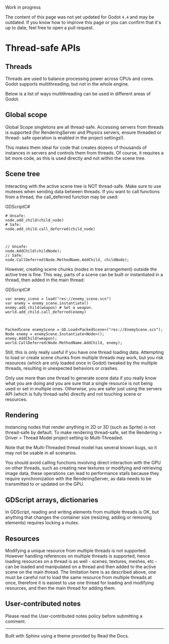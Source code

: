 Work in progress

The content of this page was not yet updated for Godot `4.4` and may be
outdated. If you know how to improve this page or you can confirm that it's up
to date, feel free to open a pull request.

# Thread-safe APIs

## Threads

Threads are used to balance processing power across CPUs and cores. Godot
supports multithreading, but not in the whole engine.

Below is a list of ways multithreading can be used in different areas of
Godot.

## Global scope

Global Scope singletons are all thread-safe. Accessing servers from threads is
supported (for RenderingServer and Physics servers, ensure threaded or thread-
safe operation is enabled in the project settings!).

This makes them ideal for code that creates dozens of thousands of instances
in servers and controls them from threads. Of course, it requires a bit more
code, as this is used directly and not within the scene tree.

## Scene tree

Interacting with the active scene tree is NOT thread-safe. Make sure to use
mutexes when sending data between threads. If you want to call functions from
a thread, the call_deferred function may be used:

GDScriptC#

    
    
    # Unsafe:
    node.add_child(child_node)
    # Safe:
    node.add_child.call_deferred(child_node)
    
    
    
    // Unsafe:
    node.AddChild(childNode);
    // Safe:
    node.CallDeferred(Node.MethodName.AddChild, childNode);
    

However, creating scene chunks (nodes in tree arrangement) outside the active
tree is fine. This way, parts of a scene can be built or instantiated in a
thread, then added in the main thread:

GDScriptC#

    
    
    var enemy_scene = load("res://enemy_scene.scn")
    var enemy = enemy_scene.instantiate()
    enemy.add_child(weapon) # Set a weapon.
    world.add_child.call_deferred(enemy)
    
    
    
    PackedScene enemyScene = GD.Load<PackedScene>("res://EnemyScene.scn");
    Node enemy = enemyScene.Instantiate<Node>();
    enemy.AddChild(weapon);
    world.CallDeferred(Node.MethodName.AddChild, enemy);
    

Still, this is only really useful if you have one thread loading data.
Attempting to load or create scene chunks from multiple threads may work, but
you risk resources (which are only loaded once in Godot) tweaked by the
multiple threads, resulting in unexpected behaviors or crashes.

Only use more than one thread to generate scene data if you really know what
you are doing and you are sure that a single resource is not being used or set
in multiple ones. Otherwise, you are safer just using the servers API (which
is fully thread-safe) directly and not touching scene or resources.

## Rendering

Instancing nodes that render anything in 2D or 3D (such as Sprite) is not
thread-safe by default. To make rendering thread-safe, set the Rendering >
Driver > Thread Model project setting to Multi-Threaded.

Note that the Multi-Threaded thread model has several known bugs, so it may
not be usable in all scenarios.

You should avoid calling functions involving direct interaction with the GPU
on other threads, such as creating new textures or modifying and retrieving
image data, these operations can lead to performance stalls because they
require synchronization with the RenderingServer, as data needs to be
transmitted to or updated on the GPU.

## GDScript arrays, dictionaries

In GDScript, reading and writing elements from multiple threads is OK, but
anything that changes the container size (resizing, adding or removing
elements) requires locking a mutex.

## Resources

Modifying a unique resource from multiple threads is not supported. However
handling references on multiple threads is supported, hence loading resources
on a thread is as well - scenes, textures, meshes, etc - can be loaded and
manipulated on a thread and then added to the active scene on the main thread.
The limitation here is as described above, one must be careful not to load the
same resource from multiple threads at once, therefore it is easiest to use
one thread for loading and modifying resources, and then the main thread for
adding them.

## User-contributed notes

Please read the User-contributed notes policy before submitting a comment.

* * *

Built with Sphinx using a theme provided by Read the Docs.

